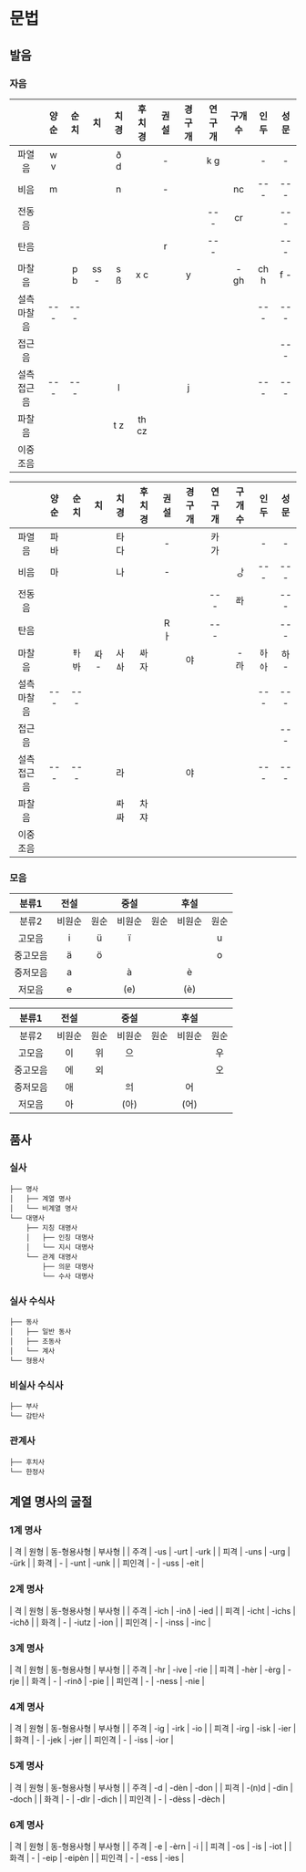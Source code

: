 # 문법

## 발음

### 자음

||양순|순치|치|치경|후치경|권설|경구개|연구개|구개수|인두|성문|
| :-: | :-: | :-: | :-: | :-: | :-: | :-: | :-: | :-: | :-: | :-: | :-: |
|파열음|w v|||ð d||-||k g||-|-|
|비음|m|||n||-|||nc|---|---|
|전동음||||||||---|cr||---|
|탄음||||||r||---|||---|
|마찰음||p b|ss -|s ß|x c||y||- gh|ch h|f -|
|설측 마찰음|---|---||||||||---|---|
|접근음|||||||||||---|
|설측 접근음|---|---||l|||j|||---|---|
|파찰음||||t z|th cz|||||||
|이중 조음||||||||||

||양순|순치|치|치경|후치경|권설|경구개|연구개|구개수|인두|성문|
| :-: | :-: | :-: | :-: | :-: | :-: | :-: | :-: | :-: | :-: | :-: | :-: |
|파열음|파 바|||타 다||-||카 가||-|-|
|비음|마|||나||-|||ᅟᅡᆼ|---|---|
|전동음||||||||---|ᄙᅡ||---|
|탄음||||||Rㅏ||---|||---|
|마찰음||ᅗᅡ ᄫᅡ|ᄯᅡ -|사 ᅀᅡ|ᄻᅡ 자||야||- ꥤᅡ|ᅙᅡ ᅌᅡ|하 -|
|설측 마찰음|---|---||||||||---|---|
|접근음|||||||||||---|
|설측 접근음|---|---||라|||야|||---|---|
|파찰음||||ᄷᅡ ᄶᅡ|차 쟈|||||||
|이중 조음||||||||||

### 모음

|분류1|전설||중설||후설||
| :-: | :-: | :-: | :-: | :-: | :-: | :-: |
|분류2|비원순|원순|비원순|원순|비원순|원순|
|고모음|i|ü|ï|||u|
|중고모음|ä|ö||||o|
|중저모음|a||à||è||
|저모음|e||(e)||(è)||

|분류1|전설||중설||후설||
| :-: | :-: | :-: | :-: | :-: | :-: | :-: |
|분류2|비원순|원순|비원순|원순|비원순|원순|
|고모음|이|위|으|||우|
|중고모음|에|외||||오|
|중저모음|애||ᄋힺ||어||
|저모음|아||(아)||(어)||

## 품사

### 실사
```
├── 명사
│   ├── 계열 명사
│   └── 비계열 명사
└── 대명사
    ├── 지칭 대명사
    │   ├── 인칭 대명사
    │   └── 지시 대명사
    └── 관계 대명사
        ├── 의문 대명사
        └── 수사 대명사
```

### 실사 수식사
```
├── 동사
│   ├── 일반 동사
│   ├── 조동사
│   └── 계사
└── 형용사
```

### 비실사 수식사
```
├── 부사
└── 감탄사
```

### 관계사
```
├── 후치사
└── 한정사
```

## 계열 명사의 굴절

### 1계 명사
| 격 | 원형 | 동-형용사형 | 부사형 |
| 주격 | -us | -urt | -urk |
| 피격 | -uns | -urg | -ürk |
| 화격 | - | -unt | -unk |
| 피인격 | - | -uss | -eit |

### 2계 명사
| 격 | 원형 | 동-형용사형 | 부사형 |
| 주격 | -ich | -inð | -ied |
| 피격 | -icht | -ichs | -ichð |
| 화격 | - | -iutz | -ion |
| 피인격 | - | -inss | -inc |

### 3계 명사
| 격 | 원형 | 동-형용사형 | 부사형 |
| 주격 | -hr | -ive | -rie |
| 피격 | -hèr | -èrg | -rje |
| 화격 | - | -rinð | -pie |
| 피인격 | - | -ness | -nie |

### 4계 명사
| 격 | 원형 | 동-형용사형 | 부사형 |
| 주격 | -ig | -irk | -io |
| 피격 | -irg | -isk | -ier |
| 화격 | - | -jek | -jer |
| 피인격 | - | -iss | -ior |

### 5계 명사
| 격 | 원형 | 동-형용사형 | 부사형 |
| 주격 | -d | -dèn | -don |
| 피격 | -(n)d | -din | -doch |
| 화격 | - | -dlr | -dich |
| 피인격 | - | -dèss | -dèch |

### 6계 명사
| 격 | 원형 | 동-형용사형 | 부사형 |
| 주격 | -e | -èrn | -i |
| 피격 | -os | -is | -iot |
| 화격 | - | -eip | -eipèn |
| 피인격 | - | -ess | -ies |

